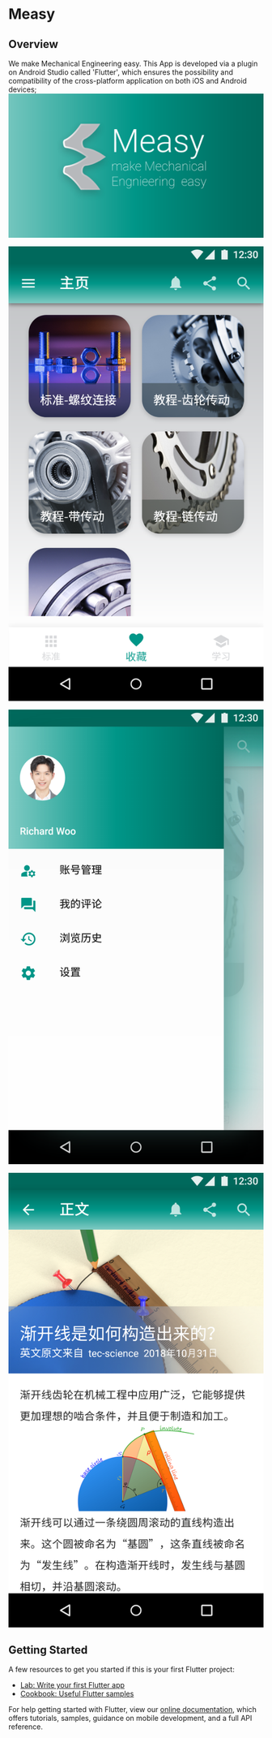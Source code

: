 # Measy
## Overview
We make Mechanical Engineering easy. This App is developed via a plugin on Android Studio called 'Flutter', which ensures the possibility and compatibility of the cross-platform application on both iOS and Android devices;
![image](https://github.com/Woomessi/Measy/blob/main/illustrator/drawable-xxxhdpi/%E5%90%AF%E5%8A%A8%E9%A1%B5.png)

![image](https://github.com/Woomessi/Measy/blob/main/illustrator/94xy.com%402x.png)

![image](https://github.com/Woomessi/Measy/blob/main/illustrator/drawable-xxxhdpi/%E6%94%B6%E8%97%8F%E9%A1%B5-%E6%8A%BD%E5%B1%89%E5%BC%8F%E5%AF%BC%E8%88%AA%E9%A1%B5.png)

![image](https://github.com/Woomessi/Measy/blob/main/illustrator/drawable-xxxhdpi/%E6%AD%A3%E6%96%87%E9%A1%B5.png)

## Getting Started


A few resources to get you started if this is your first Flutter project:

- [Lab: Write your first Flutter app](https://flutter.dev/docs/get-started/codelab)
- [Cookbook: Useful Flutter samples](https://flutter.dev/docs/cookbook)

For help getting started with Flutter, view our
[online documentation](https://flutter.dev/docs), which offers tutorials,
samples, guidance on mobile development, and a full API reference.
